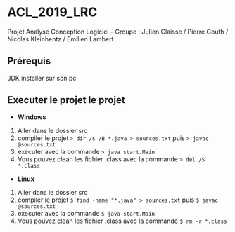 # ACL_2019_LRC
Projet Analyse Conception Logiciel - Groupe : Julien Claisse / Pierre Gouth / Nicolas Kleinhentz / Emilien Lambert

## Prérequis
JDK installer sur son pc

## Executer le projet le projet
- **Windows**
1. Aller dans le dossier src
2. compiler le projet
    `> dir /s /B *.java > sources.txt` puis
    `> javac @sources.txt`
3. executer avec la commande
    `> java start.Main`
4. Vous pouvez clean les fichier .class avec la commande
    `> del /S *.class`

 - **Linux**
1. Aller dans le dossier src
2. compiler le projet
    `$ find -name "*.java" > sources.txt` puis
    `$ javac @sources.txt`
3. executer avec la commande
    `$ java start.Main`
4. Vous pouvez clean les fichier .class avec la commande
     `$ rm -r *.class`
